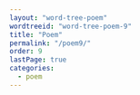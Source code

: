 ```yaml
---
layout: "word-tree-poem"
wordtreeid: "word-tree-poem-9"
title: "Poem"
permalink: "/poem9/"
order: 9
lastPage: true
categories:
  - poem
---
```

<script>
  drawWordTreePoem('word-tree-poem-9', 'poem', 'implicit', 'double', [
  "object oriented",
  "object oriented poems",
  "poem oriented",
  "poem oriented object",
  "object oriented paradigms in poem oriented objects",
  "poem oriented objectigms in a poem oriented poem",
  "impossible encapsulation of impossible oriented impossiblities",
  "impossible objects oriented by impossible poems",
  "impossibilites as possibilites",
  "possibilites as pause abailities",
  "abilities as attributes",
  "attributes as features",
  "features as a poem",
  "a poem features its attributes",
  "an object oriented poem attributes features",
  "a poem is object oriented if the object is poem oriented",
  "this is called the poetic move",
  "a poetic move referes to an actual poem, a poem that can move",
  "this was just one move",
  "now it's your move",
  "ceci ne pas une poem"
  ]);
</script>